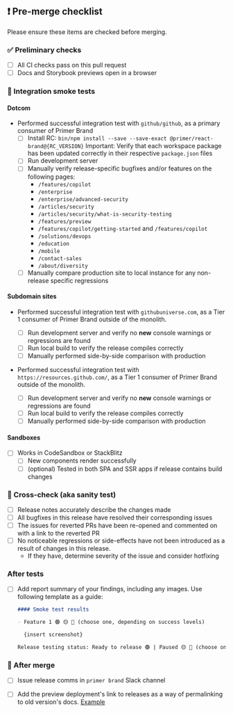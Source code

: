 ## ❗ Pre-merge checklist

Please ensure these items are checked before merging.

### ✅ Preliminary checks

- [ ] All CI checks pass on this pull request
- [ ] Docs and Storybook previews open in a browser

### 🔌 Integration smoke tests

#### Dotcom

- Performed successful integration test with `github/github`, as a primary consumer of Primer Brand
  - [ ] Install RC: `bin/npm install --save --save-exact @primer/react-brand@{RC_VERSION}`
        Important: Verify that each workspace package has been updated correctly in their respective `package.json` files
  - [ ] Run development server
  - [ ] Manually verify release-specific bugfixes and/or features on the following pages:
    - `/features/copilot`
    - `/enterprise`
    - `/enterprise/advanced-security`
    - `/articles/security`
    - `/articles/security/what-is-security-testing`
    - `/features/preview`
    - `/features/copilot/getting-started` and `/features/copilot`
    - `/solutions/devops`
    - `/education`
    - `/mobile`
    - `/contact-sales`
    - `/about/diversity`
  - [ ] Manually compare production site to local instance for any non-release specific regressions

#### Subdomain sites

- Performed successful integration test with `githubuniverse.com`, as a Tier 1 consumer of Primer Brand outside of the monolith.

  - [ ] Run development server and verify no **new** console warnings or regressions are found
  - [ ] Run local build to verify the release compiles correctly
  - [ ] Manually performed side-by-side comparison with production

- Performed successful integration test with `https://resources.github.com/`, as a Tier 1 consumer of Primer Brand outside of the monolith.
  - [ ] Run development server and verify no **new** console warnings or regressions are found
  - [ ] Run local build to verify the release compiles correctly
  - [ ] Manually performed side-by-side comparison with production

#### Sandboxes

- [ ] Works in CodeSandbox or StackBlitz
  - [ ] New components render successfully
  - [ ] (optional) Tested in both SPA and SSR apps if release contains build changes

### 🤔 Cross-check (aka sanity test)

- [ ] Release notes accurately describe the changes made
- [ ] All bugfixes in this release have resolved their corresponding issues
- [ ] The issues for reverted PRs have been re-opened and commented on with a link to the reverted PR
- [ ] No noticeable regressions or side-effects have not been introduced as a result of changes in this release.
  - If they have, determine severity of the issue and consider hotfixing

### After tests

- [ ] Add report summary of your findings, including any images. Use following template as a guide:

  ```markdown
  #### Smoke test results

  - Feature 1 🟢 🟡 🔴 (choose one, depending on success levels)

    {insert screenshot}

  Release testing status: Ready to release 🟢 | Paused 🟡 🔴 (choose one and provide reason)
  ```

### 🚢 After merge

- [ ] Issue release comms in `primer brand` Slack channel

- [ ] Add the preview deployment's link to releases as a way of permalinking to old version's docs. [Example](https://github.com/primer/brand/releases/tag/%40primer%2Freact-brand%400.34.3)
